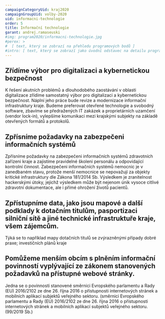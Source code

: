 ```yaml
---
campaignCategoryUid: kraj2020
campaignGroupUid: volby-2020
uid: informacni-technologie 
order: 5
title: Informační technologie
garant: andrej.ramaseuski 
#img: program2020/informacni-technologie.jpg
#perex: >
#  [ text, který se zobrazí na přehledu programových bodů ]
#intro: [ text, který se zobrazí jako úvodní odstavec na detailu programového bodu ]
---
```

## Zřídíme výbor pro digitalizaci a kybernetickou bezpečnost
K řešení akutních problémů a dlouhodobého zaostávání v oblasti digitalizace zřídíme samostatný výbor pro digitalizaci a kybernetickou bezpečnost.
Náplní jeho práce bude revize a modernizace informační infrastruktury kraje. Budeme preferovat otevřené technologie a svobodný software, zbavíme se předražených IT zakázek a proprietárních uzamčení (vendor lock-in), vylepšíme komunikaci mezi krajskými subjekty na základě otevřených formátů a protokolů. 

## Zpřísníme požadavky na zabezpečeni informačních systémů
Zpřísníme požadavky na zabezpečeni informačních systémů zdravotních zařízeni kraje a zajistíme pravidelné školeni personálu a odpovídající kontrolní činnost. Zabezpečeni informačních systémů nemocnic je v zanedbaném stavu, protože menší nemocnice se nepovažují za objekty kritické infrastruktury dle Zákona 181/2014 Sb. Výsledkem je zranitelnost hackerskými útoky, jejichž výsledkem může být nejenom únik vysoce citlivé zdravotní dokumentace, ale i přímé ohrožení životů pacientů.
## Zpřístupníme data, jako jsou mapové a další podklady k dotačním titulům, pasportizaci silniční sítě a jiné technické infrastruktuře kraje, všem zájemcům.

Týká se to například mapy dotačních titulů se zvýrazněnými případy dobré praxe; investičních plánů kraje
## Pomůžeme menším obcím s plněním informační povinností vyplývající ze zákonem stanovených požadavků na přístupné webové stránky.

Jedna se o povinnosti stanovené směrnici Evropského parlamentu a Rady (EU) 2016/2102 ze dne 26. října 2016 o přístupnosti internetových stránek a mobilních aplikací subjektů veřejného sektoru. (směrnici Evropského parlamentu a Rady (EU) 2016/2102 ze dne 26. října 2016 o přístupnosti internetových stránek a mobilních aplikací subjektů veřejného sektoru. (99/2019 Sb.)
